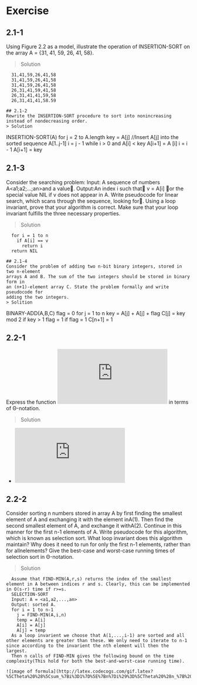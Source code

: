 # Exercise
## 2.1-1
Using Figure 2.2 as a model, illustrate the operation of INSERTION-SORT on the array A = {31, 41, 59, 26, 41, 58}.
> Solution
```
  31,41,59,26,41,58
  31,41,59,26,41,58
  31,41,59,26,41,58
  26,31,41,59,41,58
  26,31,41,41,59,58
  26,31,41,41,58.59
  
## 2.1-2
Rewrite the INSERTION-SORT procedure to sort into nonincreasing instead of nondecreasing order.
> Solution
```
  INSERTION-SORT(A)
  for j = 2 to A.length
      key = A[j]
      //Insert A[j] into the sorted sequence A[1..j-1]
      i = j - 1
      while i > 0 and A[i] < key
        A[i+1] = A [i]
        i = i - 1
      A[i+1] = key

## 2.1-3
Consider the searching problem:
Input: A sequence of numbers A<a1;a2;...;an>and a value.
Output:An index i such that v = A[i] or the special value NIL if v does not appear in A.
Write pseudocode for linear search, which scans through the sequence, looking
for. Using a loop invariant, prove that your algorithm is correct. Make sure that
your loop invariant fulfills the three necessary properties.
> Solution
```  
  for i = 1 to n
    if A[i] == v
      return i
  return NIL

## 2.1-4
Consider the problem of adding two n-bit binary integers, stored in two n-element
arrays A and B. The sum of the two integers should be stored in binary form in
an (n+1)-element array C. State the problem formally and write pseudocode for
adding the two integers.
> Solition
```
  BINARY-ADD(A,B,C)
  flag = 0
  for j = 1 to n
  key = A[j] + A[j] + flag
  C[j] = key mod 2
  if key > 1
    flag = 1
  if flag = 1
    C[n+1] = 1

## 2.2-1
Express the function ![image of n^3/1000 - 100n^2 - 100n + 3](http://latex.codecogs.com/gif.latex?n_%7B%20%7D%5E%7B3%7D/1000-100n_%7B%20%7D%5E%7B2%7D-100n&plus;3) in terms of Θ-notation.
> Solution
- ![image of theta^3](http://latex.codecogs.com/gif.latex?n_%7B%20%7D%5E%7B3%7D/1000-100n_%7B%20%7D%5E%7B2%7D-100n&plus;3%3D%5CTheta%20%28n_%7B%20%7D%5E%7B3%7D%29)
  
## 2.2-2
Consider sorting n numbers stored in array A by first finding the smallest element of A and exchanging it with the element inA(1). Then find the second smallest element of A, and exchange it withA(2). Continue in this manner for the first n-1 elements of A. Write pseudocode for this algorithm, which is known as selection sort. What loop invariant does this algorithm maintain? Why does it need to run for only the first n-1 elements, rather than for allnelements? Give the best-case and worst-case running times of selection sort in Θ-notation.
> Solution
```
  Assume that FIND-MIN(A,r,s) returns the index of the smallest element in A between indices r and s. Clearly, this can be implemented in O(s-r) time if r>=s.
  SELECTION-SORT
  Input: A = <a1,a2,...,an>
  Output: sorted A.
  for i = 1 to n-1
    j = FIND-MIN(A,i,n)
    temp = A[i]
    A[i] = A[j]
    A[j] = temp
  As a loop invarient we choose that A(1,...,i-1) are sorted and all other elements are greater than these. We only need to iterate to n-1 since according to the invarient the nth element will then the largest.
  Then n calls of FIND-MIN gives the following bound on the time complexity(This hold for both the best-and-worst-case running time).
  
![image of formula](http://latex.codecogs.com/gif.latex?%5CTheta%20%28%5Csum_%7Bi%3D1%7D%5E%7Bn%7Di%29%3D%5CTheta%20%28n_%7B%20%7D%5E%7B2%7D%29)

